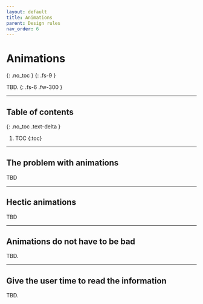 ```yaml
---
layout: default
title: Animations
parent: Design rules
nav_order: 6
---
```


# Animations
{: .no_toc }
{: .fs-9 }

TBD.
{: .fs-6 .fw-300 }

---

## Table of contents
{: .no_toc .text-delta }

1. TOC
{:toc}


---

## The problem with animations
TBD

---

## Hectic animations
TBD

---

## Animations do not have to be bad
TBD.

---

## Give the user time to read the information
TBD.


